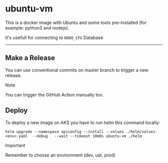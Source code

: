 # ubuntu-vm

This is a docker image with Ubuntu and some tools pre-installed (for example: python3 and nodejs).

It's usefull for connecting to `NODO_CFG` Database

---

## Make a Release
You can use conventional commits on master branch to trigger a new release.

> [!NOTE]
> You can trigger the GitHub Action manually too.

## Deploy
To deploy a new image on AKS you have to run helm this command locally:

```shell
helm upgrade --namespace apiconfig --install --values ./helm/values-<env>.yaml  --debug   --wait --timeout 10m0s ubuntu-vm ./helm
```

> [!IMPORTANT]
> Remember to choose an environment (dev, uat, prod)
